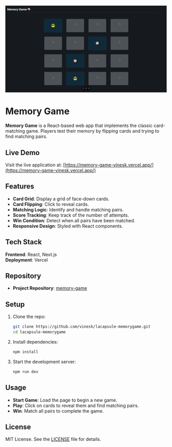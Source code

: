 ![Memory Game Logo](public/memorygame.png)

# Memory Game

**Memory Game** is a React-based web app that implements the classic card-matching game. Players test their memory by flipping cards and trying to find matching pairs.

## Live Demo

Visit the live application at: [https://memory-game-vinesk.vercel.app/](https://memory-game-vinesk.vercel.app/)

## Features

- **Card Grid**: Display a grid of face-down cards.
- **Card Flipping**: Click to reveal cards.
- **Matching Logic**: Identify and handle matching pairs.
- **Score Tracking**: Keep track of the number of attempts.
- **Win Condition**: Detect when all pairs have been matched.
- **Responsive Design**: Styled with React components.

## Tech Stack

**Frontend**: React, Next.js  
**Deployment**: Vercel

## Repository

- **Project Repository**: [memory-game](https://github.com/vinesk/memory-game)

## Setup

1. Clone the repo:

   ```bash
   git clone https://github.com/vinesk/lacapsule-memorygame.git
   cd lacapsule-memorygame
   ```

2. Install dependencies:

   ```bash
   npm install
   ```

3. Start the development server:

   ```bash
   npm run dev
   ```

## Usage

- **Start Game**: Load the page to begin a new game.
- **Play**: Click on cards to reveal them and find matching pairs.
- **Win**: Match all pairs to complete the game.

## License

MIT License. See the [LICENSE](./LICENSE) file for details.
